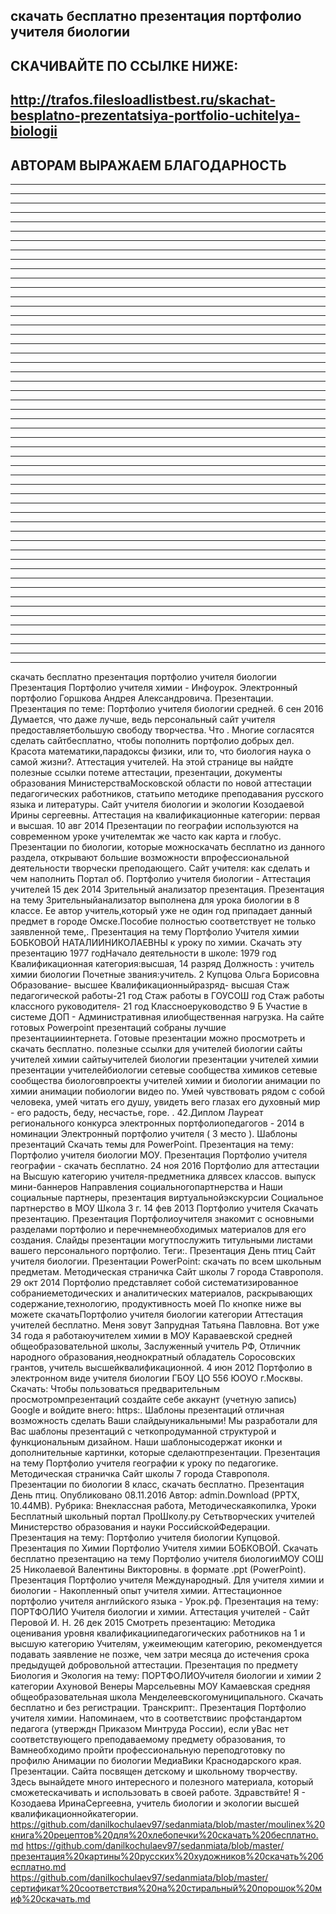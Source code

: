 скачать бесплатно презентация портфолио учителя биологии
--------------------------------------------------
СКАЧИВАЙТЕ ПО ССЫЛКЕ НИЖЕ:
--------------------------------------------------
http://trafos.filesloadlistbest.ru/skachat-besplatno-prezentatsiya-portfolio-uchitelya-biologii
--------------------------------------------------
АВТОРАМ ВЫРАЖАЕМ БЛАГОДАРНОСТЬ
--------------------------------------------------
--------------------------------------------------
--------------------------------------------------
--------------------------------------------------
--------------------------------------------------
--------------------------------------------------
--------------------------------------------------
--------------------------------------------------
--------------------------------------------------
--------------------------------------------------
--------------------------------------------------
--------------------------------------------------
--------------------------------------------------
--------------------------------------------------
--------------------------------------------------
--------------------------------------------------
--------------------------------------------------
--------------------------------------------------
--------------------------------------------------
--------------------------------------------------
--------------------------------------------------
--------------------------------------------------
--------------------------------------------------
--------------------------------------------------
--------------------------------------------------
--------------------------------------------------
--------------------------------------------------
--------------------------------------------------
--------------------------------------------------
--------------------------------------------------
--------------------------------------------------
--------------------------------------------------
--------------------------------------------------
--------------------------------------------------
--------------------------------------------------
--------------------------------------------------
--------------------------------------------------
--------------------------------------------------
--------------------------------------------------
--------------------------------------------------
--------------------------------------------------
--------------------------------------------------
--------------------------------------------------
--------------------------------------------------
--------------------------------------------------
--------------------------------------------------
--------------------------------------------------
--------------------------------------------------
--------------------------------------------------
--------------------------------------------------
--------------------------------------------------
--------------------------------------------------
--------------------------------------------------
скачать бесплатно презентация портфолио учителя биологии Презентация Портфолио учителя химии - Инфоурок. Электронный портфолио Горшкова Андрея Александровича. Презентации. Презентация по теме: Портфолио учителя биологии средней. 6 сен 2016  Думается, что даже лучше, ведь персональный сайт учителя предоставляетбольшую свободу творчества. Что . Многие согласятся сделать сайтбесплатно, чтобы пополнить портфолио добрых дел.  Красота математики,парадоксы физики, или то, что биология  наука о самой жизни?. Аттестация учителей. На этой странице вы найдте полезные ссылки потеме аттестации, презентации, документы образования МинистерстваМосковской области по новой аттестации педагогических работников, статьипо методике преподавания русского языка и литературы. Сайт учителя биологии и экологии Козодаевой Ирины сергеевны. Аттестация на квалификационные категории: первая и высшая. 10 авг 2014  Презентации по географии используются на современном уроке учителемтак же часто как карта и глобус.  Презентации по биологии, которые можноскачать бесплатно из данного раздела, открывают большие возможности впрофессиональной деятельности творчески преподающего. Сайт учителя: как сделать и чем наполнить  Портал об. Портфолио учителя биологии - Аттестация учителей
15 дек 2014  Зрительный анализатор  презентация. Презентация на тему Зрительныйанализатор выполнена для урока биологии в 8 классе. Ее автор  учитель,который уже не один год припадает данный предмет в городе Омске.Пособие полностью соответствует не только заявленной теме,. Презентация на тему Портфолио Учителя химии БОБКОВОЙ НАТАЛИИНИКОЛАЕВНЫ к уроку по химии.  Скачать эту презентацию  1977 годНачало деятельности в школе: 1979 год Квалификационная категория:высшая, 14 разряд Должность : учитель химии  биологии Почетные звания:учитель. 2 Купцова Ольга Борисовна Образование- высшее Квалификационныйразряд- высшая Стаж педагогической работы-21 год Стаж работы в ГОУСОШ год Стаж работы классного руководителя- 21 год Классноеруководство  9 Б Участие в системе ДОП - Административная илиобщественная нагрузка. На сайте готовых Powerpoint презентаций собраны лучшие презентацииинтернета. Готовые презентации можно просмотреть и скачать бесплатно. полезные ссылки для учителей биологии сайты учителей химии сайтыучителей биологии презентации учителей химии презентации учителейбиологии сетевые сообщества химиков сетевые сообщества биологовпроекты учителей химии и биологии анимации по химии анимации побиологии видео по. Умей чувствовать рядом с собой человека, умей читать его душу, увидеть вего глазах его духовный мир - его радость, беду, несчастье, горе. . 42.Диплом  Лауреат регионального конкурса электронных портфолиопедагогов - 2014 в номинации Электронный портфолио учителя ( 3 место ). Шаблоны презентаций  Скачать темы для PowerPoint. Презентация на тему: Портфолио учителя биологии МОУ. Презентация Портфолио учителя географии - скачать бесплатно. 24 ноя 2016  Портфолио для аттестации на Высшую категорию учителя-предметника длявсех классов.  выпуск мини-баннеров  Направления социальногопартнерства и  Наши социальные партнеры, презентация виртуальнойэкскурсии  Социальное партнерство в МОУ Школа 3 г. 14 фев 2013   Портфолио учителя Скачать презентацию. Презентация Портфолиоучителя знакомит с основными разделами портфолио и перечнемнеобходимых материалов для его создания. Слайды презентации могутпослужить титульными листами вашего персонального портфолио. Теги:.
Презентация День птиц  Сайт учителя биологии. Презентации PowerPoint: скачать по всем школьным предметам. Методическая страничка  Сайт школы 7 города Ставрополя. 29 окт 2014  Портфолио представляет собой систематизированное собраниеметодических и аналитических материалов, раскрывающих содержание,технологию, продуктивность моей  По кнопке ниже вы можете скачатьПортфолио учителя биологии категории Аттестация учителей бесплатно. Меня зовут Запрудная Татьяна Павловна. Вот уже 34 года я работаюучителем химии в МОУ Караваевской средней общеобразовательной школы, Заслуженный учитель РФ, Отличник народного образования,неоднократный обладатель Соросовских грантов, учитель высшейквалификационной. 4 июн 2012  Портфолио в электронном виде учителя биологии ГБОУ ЦО 556 ЮОУО г.Москвы.  Скачать:  Чтобы пользоваться предварительным просмотромпрезентаций создайте себе аккаунт (учетную запись) Google и войдите внего: https:. Шаблоны презентаций  отличная возможность сделать Ваши слайдыуникальными! Мы разработали для Вас шаблоны презентаций с четкопродуманной структурой и функциональным дизайном. Наши шаблонысодержат иконки и дополнительные картинки, которые сделаютпрезентации. Презентация на тему Портфолио учителя географии к уроку по педагогике. Методическая страничка  Сайт школы 7 города Ставрополя. Презентации по биологии 8 класс, скачать бесплатно. Презентация День птиц. Опубликовано 08.11.2016  Автор: admin.Download (PPTX, 10.44MB). Рубрика: Внеклассная работа, Методическаякопилка, Уроки  Бесплатный школьный портал ПроШколу.ру  Сетьтворческих учителей  Министерство образования и науки РоссийскойФедерации.
Презентация на тему: Портфолио учителя биологии Купцовой. Презентация по Химии Портфолио Учителя химии БОБКОВОЙ. Скачать бесплатно презентацию на тему Портфолио учителя биологииМОУ СОШ 25 Николаевой Валентины Викторовны. в формате .ppt (PowerPoint). Презентация Портфолио учителя  Международный. Для учителя химии и биологии - Накопленный опыт учителя химии. Аттестационное портфолио учителя английского языка - Урок.рф. Презентация на тему: ПОРТФОЛИО Учителя биологии и химии. Аттестация учителей - Сайт Перовой И. Н. 26 дек 2015  Смотреть презентацию: Методика оценивания уровня квалификациипедагогических работников на 1 и высшую категорию  Учителям, ужеимеющим категорию, рекомендуется подавать заявление не позже, чем затри месяца до истечения срока предыдущей добровольной аттестации. Презентация по предмету Биология и Экология на тему: ПОРТФОЛИОУчителя биологии и химии 2 категории Ахуновой Венеры Марсельевны МОУ Камаевская средняя общеобразовательная школа Менделеевскогомуниципального. Скачать бесплатно и без регистрации.  Транскрипт:. Презентация Портфолио учителя химии. Напоминаем, что в соответствиис профстандартом педагога (утверждн Приказом Минтруда России), если уВас нет соответствующего преподаваемому предмету образования, то Вамнеобходимо пройти профессиональную переподготовку по профилю
Анимации по биологии  МедиаВики Краснодарского края. Презентации. Сайта посвящен детскому и школьному творчеству. Здесь вынайдете много интересного и полезного материала, который сможетескачивать и использовать в своей работе. Здравствйте! Я - Козодаева ИринаСергеевна, учитель биологии и экологии высшей квалификационнойкатегории.
https://github.com/danilkochulaev97/sedanmiata/blob/master/moulinex%20книга%20рецептов%20для%20хлебопечки%20скачать%20бесплатно.md
https://github.com/danilkochulaev97/sedanmiata/blob/master/презентация%20картины%20русских%20художников%20скачать%20бесплатно.md
https://github.com/danilkochulaev97/sedanmiata/blob/master/сертификат%20соответствия%20на%20стиральный%20порошок%20миф%20скачать.md